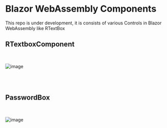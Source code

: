 # Blazor WebAssembly Components
This repo is under development, it is consists of various Controls in Blazor WebAssembly like RTextBox

RTextboxComponent
----------------------------------
<br />

![image](https://github.com/user-attachments/assets/7cf6e85c-ce52-4e07-88cd-50484f538d7b)

<br/>
<br />

PasswordBox
----------------------------------
<br />

![image](https://github.com/user-attachments/assets/7c80fb82-017b-4c5b-84b2-619371d90cfe)

<br />
<br />







